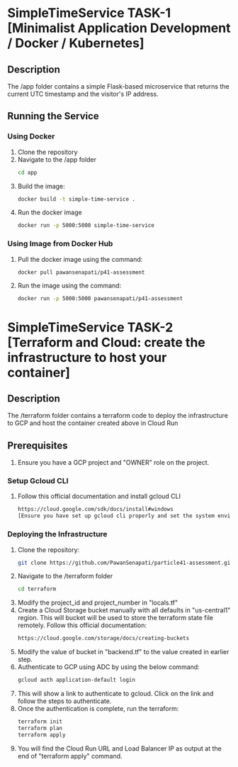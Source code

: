 # SimpleTimeService TASK-1 [Minimalist Application Development / Docker / Kubernetes]

## Description
The /app folder contains a simple Flask-based microservice that returns the current UTC timestamp and the visitor's IP address.

## Running the Service
### Using Docker
1. Clone the repository
2. Navigate to the /app folder
   ```sh
   cd app
3. Build the image:
   ```sh
   docker build -t simple-time-service .
4. Run the docker image
   ```sh
   docker run -p 5000:5000 simple-time-service

### Using Image from Docker Hub
1. Pull the docker image using the command:
   ```sh
   docker pull pawansenapati/p41-assessment
2. Run the image using the command:
   ```sh
   docker run -p 5000:5000 pawansenapati/p41-assessment

# SimpleTimeService TASK-2 [Terraform and Cloud: create the infrastructure to host your container]

## Description
The /terraform folder contains a terraform code to deploy the infrastructure to GCP and host the container created above in Cloud Run

## Prerequisites
1. Ensure you have a GCP project and "OWNER" role on the project.

### Setup Gcloud CLI
1. Follow this official documentation and install gcloud CLI
   ```sh
   https://cloud.google.com/sdk/docs/install#windows
   [Ensure you have set up gcloud cli properly and set the system environment variables]

### Deploying the Infrastructure
1. Clone the repository: 
   ```sh
   git clone https://github.com/PawanSenapati/particle41-assessment.git
2. Navigate to the /terraform folder
   ```sh
   cd terraform
3. Modify the project_id and project_number in "locals.tf"
4. Create a Cloud Storage bucket manually with all defaults in "us-central1" region. This will bucket will be used to store the terraform state file remotely. Follow this official documentation:
   ```sh
   https://cloud.google.com/storage/docs/creating-buckets
5. Modify the value of bucket in "backend.tf" to the value created in earlier step.
6. Authenticate to GCP using ADC by using the below command:
   ```sh
   gcloud auth application-default login
7. This will show a link to authenticate to gcloud. Click on the link and follow the steps to authenticate.
8. Once the authentication is complete, run the terraform:
   ```sh
   terraform init
   terraform plan
   terraform apply
9. You will find the Cloud Run URL and Load Balancer IP as output at the end of "terraform apply" command.